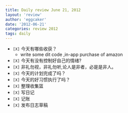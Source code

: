 ```yaml
---
title: Daily review June 21, 2012 
layout: 'review'
author: 'eggcaker'
date: '2012-06-21'
categories: review 2012
tags: daily
---
```



  * `[X]` 今天有哪些收获？ 
    * write some dit code ,in-app purchase of amazon 
  * `[X]` 今天有没有控制好自己的情绪? 
  * `[X]` 非礼勿视，非礼勿听,论人是非者，必是是非人。 
  * `[X]` 今天的计划完成了吗？ 
  * `[X]` 今天的好习惯执行了吗？ 
  * `[X]` 整理收集篮 
  * `[X]` 写日记 
  * `[X]` 记账 
  * `[X]` 发布日志草稿 

